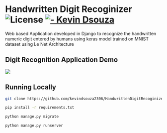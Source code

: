 # Handwritten Digit Recoginizer <img src="https://img.shields.io/badge/License-MIT-green.svg"  alt="License"/> <a href="https://kevindsouza.ml"><img src="https://img.shields.io/badge/Kevin-D%27souza-blue.svg"  alt="- Kevin Dsouza"/></a> 

Web based Application developed in Django to recognize the handwritten numeric digit entered by humans using keras model trained on MNIST dataset using Le Net Architecture 

## Digit Recognition Application Demo

<img src="https://github.com/kevindsouza2306/HandwrittenDigitRecoginizer/blob/master/Digit_recognizer.gif">

## Running Locally

```bash
git clone https://github.com/kevindsouza2306/HandwrittenDigitRecoginizer.git
```

```bash
pip install -r requirements.txt
```
```bash
python manage.py migrate
```

```bash
python manage.py runserver
```
